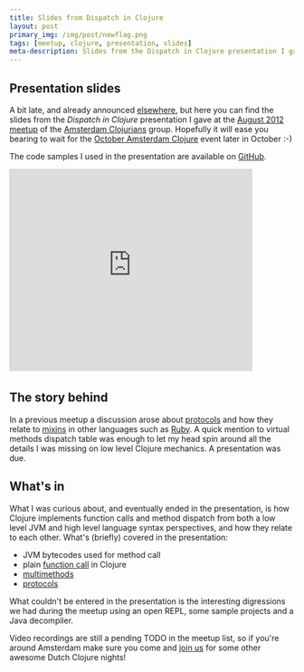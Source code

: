 ```yaml
---
title: Slides from Dispatch in Clojure
layout: post
primary_img: /img/post/newflag.png
tags: [meetup, clojure, presentation, slides]
meta-description: Slides from the Dispatch in Clojure presentation I gave at the Amsterdam Clojurians August 2012 meetup
---
```


Presentation slides
-------------------

A bit late, and already announced
[elsewhere](https://twitter.com/skuro/status/233285542769487875), but
here you can find the slides from the *Dispatch in Clojure*
presentation I gave at the
[August 2012 meetup](http://www.meetup.com/The-Amsterdam-Clojure-Meetup-Group/events/73689122/)
of the
[Amsterdam Clojurians](http://www.meetup.com/The-Amsterdam-Clojure-Meetup-Group/)
group. Hopefully it will ease you bearing to wait for the [October
Amsterdam Clojure](amsclj.nl/october.htm) event later in October :-)

The code samples I used in the presentation are available on [GitHub](https://github.com/skuro/clj-dispatch).

<iframe src="http://www.slideshare.net/slideshow/embed_code/13915010" width="427" height="356" frameborder="0" marginwidth="0" marginheight="0" scrolling="no" style="border:1px solid #CCC;border-width:1px 1px 0;margin-bottom:5px" allowfullscreen> </iframe>

The story behind
----------------

In a previous meetup a discussion arose about
[protocols](http://clojure.org/protocols) and how they relate to
[mixins](http://en.wikipedia.org/wiki/Mixin) in other languages such
as [Ruby](http://www.ruby-lang.org/en/). A quick mention to virtual
methods dispatch table was enough to let my head spin around all the
details I was missing on low level Clojure mechanics. A presentation
was due.

What's in
---------

What I was curious about, and eventually ended in the presentation, is
how Clojure implements function calls and method dispatch from both a
low level JVM and high level language syntax perspectives, and how
they relate to each other. What's (briefly) covered in the
presentation:

- JVM bytecodes used for method call
- plain [function call](http://clojure.org/functional_programming) in Clojure
- [multimethods](http://clojure.org/multimethods)
- [protocols](http://clojure.org/Protocols)

What couldn't be entered in the presentation is the interesting
digressions we had during the meetup using an open REPL, some sample
projects and a Java decompiler. 

Video recordings are still a pending TODO in the meetup list, so if
you're around Amsterdam make sure you come and [join us](http://www.meetup.com/The-Amsterdam-Clojure-Meetup-Group/) for some other
awesome Dutch Clojure nights!

